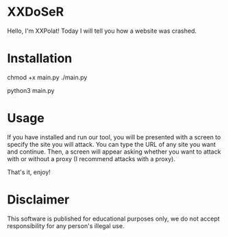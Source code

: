 # XXDoSeR
Hello, I'm XXPolat!
Today I will tell you how a website was crashed.

# Installation

chmod +x main.py
./main.py

python3 main.py

# Usage

If you have installed and run our tool, you will be presented with a screen to specify the site you will attack. You can type the URL of any site you want and continue. Then, a screen will appear asking whether you want to attack with or without a proxy (I recommend attacks with a proxy).

That's it, enjoy!

# Disclaimer

This software is published for educational purposes only, we do not accept responsibility for any person's illegal use.
